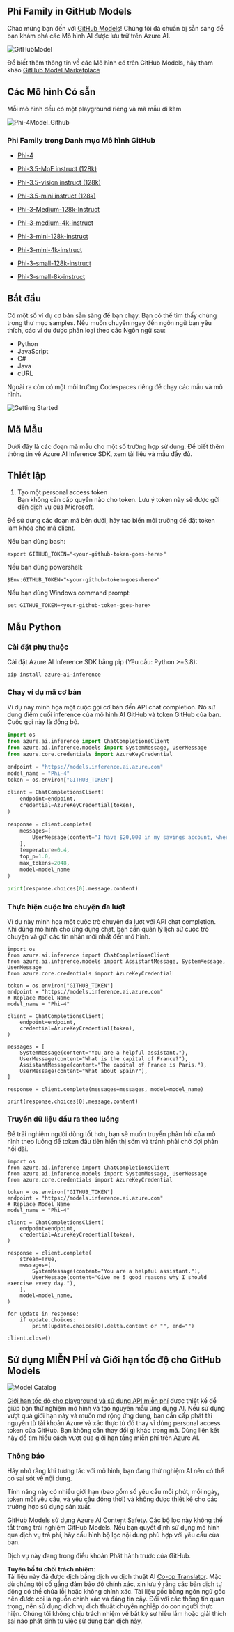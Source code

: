 <!--
CO_OP_TRANSLATOR_METADATA:
{
  "original_hash": "fb67a08b9fc911a10ed58081fadef416",
  "translation_date": "2025-05-09T08:54:54+00:00",
  "source_file": "md/01.Introduction/02/02.GitHubModel.md",
  "language_code": "vi"
}
-->
## Phi Family in GitHub Models

Chào mừng bạn đến với [GitHub Models](https://github.com/marketplace/models)! Chúng tôi đã chuẩn bị sẵn sàng để bạn khám phá các Mô hình AI được lưu trữ trên Azure AI.

![GitHubModel](../../../../../translated_images/GitHub_ModelCatalog.4fc858ab26afe64c43f5e423ad0c5c733878bb536fdb027a5bcf1f80c41b0633.vi.png)

Để biết thêm thông tin về các Mô hình có trên GitHub Models, hãy tham khảo [GitHub Model Marketplace](https://github.com/marketplace/models)

## Các Mô hình Có sẵn

Mỗi mô hình đều có một playground riêng và mã mẫu đi kèm

![Phi-4Model_Github](../../../../../translated_images/GitHub_ModelPlay.998e294f6ee69c3ca174c880b32af9feec4221d0d787de899ad9bb2da3b58981.vi.png)

### Phi Family trong Danh mục Mô hình GitHub

- [Phi-4](https://github.com/marketplace/models/azureml/Phi-4)

- [Phi-3.5-MoE instruct (128k)](https://github.com/marketplace/models/azureml/Phi-3-5-MoE-instruct)

- [Phi-3.5-vision instruct (128k)](https://github.com/marketplace/models/azureml/Phi-3-5-vision-instruct)

- [Phi-3.5-mini instruct (128k)](https://github.com/marketplace/models/azureml/Phi-3-5-mini-instruct)

- [Phi-3-Medium-128k-Instruct](https://github.com/marketplace/models/azureml/Phi-3-medium-128k-instruct)

- [Phi-3-medium-4k-instruct](https://github.com/marketplace/models/azureml/Phi-3-medium-4k-instruct)

- [Phi-3-mini-128k-instruct](https://github.com/marketplace/models/azureml/Phi-3-mini-128k-instruct)

- [Phi-3-mini-4k-instruct](https://github.com/marketplace/models/azureml/Phi-3-mini-4k-instruct)

- [Phi-3-small-128k-instruct](https://github.com/marketplace/models/azureml/Phi-3-small-128k-instruct)

- [Phi-3-small-8k-instruct](https://github.com/marketplace/models/azureml/Phi-3-small-8k-instruct)

## Bắt đầu

Có một số ví dụ cơ bản sẵn sàng để bạn chạy. Bạn có thể tìm thấy chúng trong thư mục samples. Nếu muốn chuyển ngay đến ngôn ngữ bạn yêu thích, các ví dụ được phân loại theo các Ngôn ngữ sau:

- Python
- JavaScript
- C#
- Java
- cURL

Ngoài ra còn có một môi trường Codespaces riêng để chạy các mẫu và mô hình.

![Getting Started](../../../../../translated_images/GitHub_ModelGetStarted.b4b839a081583da39bc976c2f0d8ac4603d3b8c23194b16cc9e0a1014f5611d0.vi.png)


## Mã Mẫu

Dưới đây là các đoạn mã mẫu cho một số trường hợp sử dụng. Để biết thêm thông tin về Azure AI Inference SDK, xem tài liệu và mẫu đầy đủ.

## Thiết lập

1. Tạo một personal access token  
Bạn không cần cấp quyền nào cho token. Lưu ý token này sẽ được gửi đến dịch vụ của Microsoft.

Để sử dụng các đoạn mã bên dưới, hãy tạo biến môi trường để đặt token làm khóa cho mã client.

Nếu bạn dùng bash:  
```
export GITHUB_TOKEN="<your-github-token-goes-here>"
```  
Nếu bạn dùng powershell:  

```
$Env:GITHUB_TOKEN="<your-github-token-goes-here>"
```  

Nếu bạn dùng Windows command prompt:  

```
set GITHUB_TOKEN=<your-github-token-goes-here>
```  

## Mẫu Python

### Cài đặt phụ thuộc  
Cài đặt Azure AI Inference SDK bằng pip (Yêu cầu: Python >=3.8):

```
pip install azure-ai-inference
```  
### Chạy ví dụ mã cơ bản

Ví dụ này minh họa một cuộc gọi cơ bản đến API chat completion. Nó sử dụng điểm cuối inference của mô hình AI GitHub và token GitHub của bạn. Cuộc gọi này là đồng bộ.

```python
import os
from azure.ai.inference import ChatCompletionsClient
from azure.ai.inference.models import SystemMessage, UserMessage
from azure.core.credentials import AzureKeyCredential

endpoint = "https://models.inference.ai.azure.com"
model_name = "Phi-4"
token = os.environ["GITHUB_TOKEN"]

client = ChatCompletionsClient(
    endpoint=endpoint,
    credential=AzureKeyCredential(token),
)

response = client.complete(
    messages=[
        UserMessage(content="I have $20,000 in my savings account, where I receive a 4% profit per year and payments twice a year. Can you please tell me how long it will take for me to become a millionaire? Also, can you please explain the math step by step as if you were explaining it to an uneducated person?"),
    ],
    temperature=0.4,
    top_p=1.0,
    max_tokens=2048,
    model=model_name
)

print(response.choices[0].message.content)
```

### Thực hiện cuộc trò chuyện đa lượt

Ví dụ này minh họa một cuộc trò chuyện đa lượt với API chat completion. Khi dùng mô hình cho ứng dụng chat, bạn cần quản lý lịch sử cuộc trò chuyện và gửi các tin nhắn mới nhất đến mô hình.

```
import os
from azure.ai.inference import ChatCompletionsClient
from azure.ai.inference.models import AssistantMessage, SystemMessage, UserMessage
from azure.core.credentials import AzureKeyCredential

token = os.environ["GITHUB_TOKEN"]
endpoint = "https://models.inference.ai.azure.com"
# Replace Model_Name
model_name = "Phi-4"

client = ChatCompletionsClient(
    endpoint=endpoint,
    credential=AzureKeyCredential(token),
)

messages = [
    SystemMessage(content="You are a helpful assistant."),
    UserMessage(content="What is the capital of France?"),
    AssistantMessage(content="The capital of France is Paris."),
    UserMessage(content="What about Spain?"),
]

response = client.complete(messages=messages, model=model_name)

print(response.choices[0].message.content)
```

### Truyền dữ liệu đầu ra theo luồng

Để trải nghiệm người dùng tốt hơn, bạn sẽ muốn truyền phản hồi của mô hình theo luồng để token đầu tiên hiển thị sớm và tránh phải chờ đợi phản hồi dài.

```
import os
from azure.ai.inference import ChatCompletionsClient
from azure.ai.inference.models import SystemMessage, UserMessage
from azure.core.credentials import AzureKeyCredential

token = os.environ["GITHUB_TOKEN"]
endpoint = "https://models.inference.ai.azure.com"
# Replace Model_Name
model_name = "Phi-4"

client = ChatCompletionsClient(
    endpoint=endpoint,
    credential=AzureKeyCredential(token),
)

response = client.complete(
    stream=True,
    messages=[
        SystemMessage(content="You are a helpful assistant."),
        UserMessage(content="Give me 5 good reasons why I should exercise every day."),
    ],
    model=model_name,
)

for update in response:
    if update.choices:
        print(update.choices[0].delta.content or "", end="")

client.close()
```

## Sử dụng MIỄN PHÍ và Giới hạn tốc độ cho GitHub Models

![Model Catalog](../../../../../translated_images/GitHub_Model.0c2abb992151c5407046e2b763af51505ff709f04c0950785e0300fdc8c55a0c.vi.png)

[Giới hạn tốc độ cho playground và sử dụng API miễn phí](https://docs.github.com/en/github-models/prototyping-with-ai-models#rate-limits) được thiết kế để giúp bạn thử nghiệm mô hình và tạo nguyên mẫu ứng dụng AI. Nếu sử dụng vượt quá giới hạn này và muốn mở rộng ứng dụng, bạn cần cấp phát tài nguyên từ tài khoản Azure và xác thực từ đó thay vì dùng personal access token của GitHub. Bạn không cần thay đổi gì khác trong mã. Dùng liên kết này để tìm hiểu cách vượt qua giới hạn tầng miễn phí trên Azure AI.


### Thông báo

Hãy nhớ rằng khi tương tác với mô hình, bạn đang thử nghiệm AI nên có thể có sai sót về nội dung.

Tính năng này có nhiều giới hạn (bao gồm số yêu cầu mỗi phút, mỗi ngày, token mỗi yêu cầu, và yêu cầu đồng thời) và không được thiết kế cho các trường hợp sử dụng sản xuất.

GitHub Models sử dụng Azure AI Content Safety. Các bộ lọc này không thể tắt trong trải nghiệm GitHub Models. Nếu bạn quyết định sử dụng mô hình qua dịch vụ trả phí, hãy cấu hình bộ lọc nội dung phù hợp với yêu cầu của bạn.

Dịch vụ này đang trong điều khoản Phát hành trước của GitHub.

**Tuyên bố từ chối trách nhiệm**:  
Tài liệu này đã được dịch bằng dịch vụ dịch thuật AI [Co-op Translator](https://github.com/Azure/co-op-translator). Mặc dù chúng tôi cố gắng đảm bảo độ chính xác, xin lưu ý rằng các bản dịch tự động có thể chứa lỗi hoặc không chính xác. Tài liệu gốc bằng ngôn ngữ gốc nên được coi là nguồn chính xác và đáng tin cậy. Đối với các thông tin quan trọng, nên sử dụng dịch vụ dịch thuật chuyên nghiệp do con người thực hiện. Chúng tôi không chịu trách nhiệm về bất kỳ sự hiểu lầm hoặc giải thích sai nào phát sinh từ việc sử dụng bản dịch này.